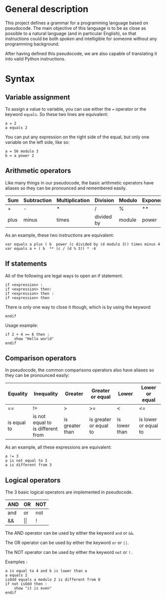 # General description

This project defines a grammar for a programming language based on pseudocode.
The main objective of this language is to be as close as possible to a natural
language (and in particular English), so that instructions could be both
_spoken_ and intelligible for someone without any programming background.

After having defined this pseudocode, we are also capable of translating it into
valid Python instructions.

# Syntax

## Variable assignment

To assign a value to variable, you can use either the `=` operator or the keyword `equals`.
So these two lines are equivalent:
```
a = 2
a equals 2
```
You can put any expression on the right side of the equal, but only one variable on the left side, like so:
```
a = 56 modulo 3
b = a power 2
```

## Arithmetic operators

Like many things in our pseudocode, the basic arithmetic operators have aliases so they can be pronounced and remembered easily.

| Sum  | Subtraction   | Multiplication   | Division   | Modulo   | Exponentiation   |
| ---- | ------------- | ---------------- | ---------- | -------- | ---------------- |
| +    | -             | *                | /          | %        | **               |
| plus | minus         | times            | divided by | module   | power            |

As an example, these two instructions are equivalent:
```
var equals a plus ( b  power (c divided by (d modulo 3)) times minus 4
var equals a + ( b  ** (c / (d % 3)) * -4
```

## If statements

All of the following are legal ways to open an if statement.

```
if <expression> :
if <expression> then:
if <expression> then :
if <expression> then
```

There is only one way to close it though, which is by using the keyword
```
endif
```

Usage example:
```
if 2 + 4 == 6 then :
    show "Hello world"
endif
```

## Comparison operators

In pseudocode, the common comparisons operators also have aliases so they can be pronounced easily: 

| Equality    | Inequality                             | Greater         | Greater or equal       | Lower         | Lower or equal       |
| ----------  | ------------                           | ---------       | ------------------     | -------       | ----------------     |
| ==          | !=                                     | >               | >=                     | <             | <=                   |
| is equal to | is not equal to <br> is different from | is greater than | is greater or equal to | is lower than | is lower or equal to |

As an example, all these expressions are equivalent:
```
a != 3
a is not equal to 3
a is different from 3
```

## Logical operators

The 3 basic logical operators are implemented in pseudocode.

| AND   | OR   | NOT   |
| ----- | ---- | ----- |
| and   | or   | not   |
| &&    | \|\| | !     |

The AND operator can be used by either the keyword `and` or `&&`.

The OR operator can be used by either the keyword `or` or `||`.

The NOT operator can be used by either the keyword `not` or `!`.

Examples :
```
a is equal to 4 and b is lower than a
a equals 2
isOdd equals a modulo 2 is different from 0
if not isOdd then :
    show "it is even"
endif
```
